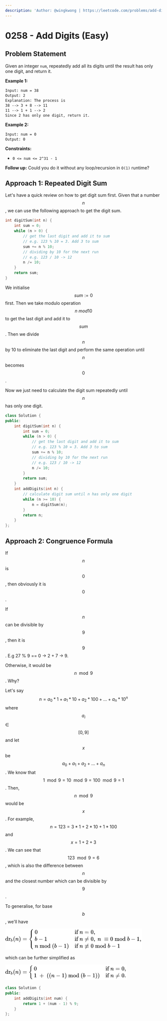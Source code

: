 ```yaml
---
description: 'Author: @wingkwong | https://leetcode.com/problems/add-digits/'
---
```


# 0258 - Add Digits (Easy)

## Problem Statement

Given an integer `num`, repeatedly add all its digits until the result has only one digit, and return it.&#x20;

**Example 1:**

```
Input: num = 38
Output: 2
Explanation: The process is
38 --> 3 + 8 --> 11
11 --> 1 + 1 --> 2 
Since 2 has only one digit, return it.
```

**Example 2:**

```
Input: num = 0
Output: 0
```

**Constraints:**

* `0 <= num <= 2^31 - 1`

**Follow up:** Could you do it without any loop/recursion in `O(1)` runtime?

## Approach 1: Repeated Digit Sum

Let's have a quick review on how to get digit sum first. Given that a number $$n$$, we can use the following approach to get the digit sum.

```cpp
int digitSum(int n) {
    int sum = 0;
    while (n > 0) {
        // get the last digit and add it to sum
        // e.g. 123 % 10 = 3. Add 3 to sum
        sum += n % 10;
        // dividing by 10 for the next run
        // e.g. 123 / 10 -> 12
        n /= 10;
    }
    return sum;
}
```

We initialise $$sum := 0$$ first. Then we take modulo operation $$n \ mod 10$$ to get the last digit and add it to $$sum$$. Then we divide $$n$$ by 10 to eliminate the last digit and perform the same operation until $$n$$ becomes $$0$$.

Now we just need to calculate the digit sum repeatedly until $$n$$ has only one digit.&#x20;

```cpp
class Solution {
public:
    int digitSum(int n) {
        int sum = 0;
        while (n > 0) {
            // get the last digit and add it to sum
            // e.g. 123 % 10 = 3. Add 3 to sum
            sum += n % 10;
            // dividing by 10 for the next run
            // e.g. 123 / 10 -> 12
            n /= 10;
        }
        return sum;
    }
    int addDigits(int n) {
        // calculate digit sum until n has only one digit
        while (n >= 10) {
            n = digitSum(n);
        }
        return n;
    }
};
```

## Approach 2: Congruence Formula

If $$n$$ is $$0$$, then obviously it is $$0$$.&#x20;

If $$n$$ can be divisible by $$9$$ , then it is $$9$$. E.g 27 % 9 == 0 -> 2 + 7 -> 9.

Otherwise, it would be $$n \mod 9$$. Why? &#x20;

Let's say $$n = a_0 * 1 + a_1 * 10 + a_2 * 100 + ... + a_n * 10^n$$  where $$a_i$$ ∈ $$[0, 9]$$ and let $$x$$ be $$a_0 + a_1 + a_2 + ... + a_n$$. We know that $$1 \mod 9 = 10 \mod 9 = 100 \mod 9 = 1$$. Then, $$n \mod 9$$ would be $$x$$. For example, $$n = 123 = 3 * 1 + 2 * 10 + 1 * 100$$ and $$x = 1 + 2 + 3$$. We can see that $$123 \mod 9 = 6$$, which is also the difference between $$n$$ and the closest number  which can be divisible by $$9$$.

To generalise, for base $$b$$, we'll have&#x20;

![](<../../.gitbook/assets/image (5).png>)

which can be further simplified as&#x20;

![](<../../.gitbook/assets/image (3).png>)

```cpp
class Solution {
public:
    int addDigits(int num) {
        return 1 + (num - 1) % 9;
    }
};
```
